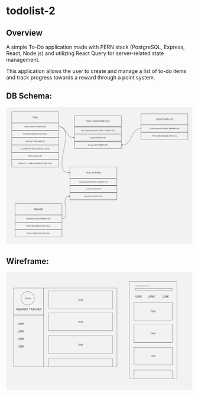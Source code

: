 # todolist-2

## Overview
A simple To-Do application made with PERN stack (PostgreSQL, Express, React, Node.js) and utilizing React Query for server-related state management.

This application allows the user to create and manage a list of to-do items and track progress towards a reward through a point system.

## DB Schema:
![database schema](./DB_Diagram.png)

## Wireframe:
![todo list wireframe](./Wireframe.png)

